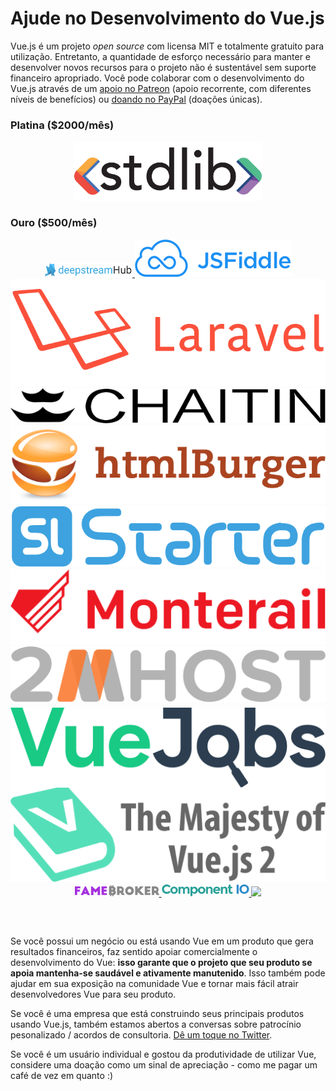# Ajude no Desenvolvimento do Vue.js

Vue.js é um projeto _open source_ com licensa MIT e totalmente gratuito para utilização.
Entretanto, a quantidade de esforço necessário para manter e desenvolver novos recursos para o projeto não é sustentável sem suporte financeiro apropriado. Você pode colaborar com o desenvolvimento do Vue.js através de um [apoio no Patreon](https://www.patreon.com/evanyou) (apoio recorrente, com diferentes níveis de benefícios) ou [doando no PayPal](https://www.paypal.me/evanyou) (doações únicas).

### Platina ($2000/mês)

<p style="text-align: center;">
  <a href="https://stdlib.com">
    <img style="width:300px" src="/images/stdlib.png">
  </a>
</p>

### Ouro ($500/mês)

<p style="text-align: center; margin-top: 0; margin-bottom: 60px" class="sponsors-page">
  <a href="https://deepstreamhub.com" target="_blank" style="width:140px;top:1px">
    <img src="/images/deepstream.png" style="width:140px">
  </a><a href="https://jsfiddle.net">
    <img src="/images/jsfiddle.png">
  </a><a href="https://laravel.com">
    <img src="/images/laravel.png">
  </a><a href="https://chaitin.cn">
    <img src="/images/chaitin.png">
  </a><a href="https://htmlburger.com" target="_blank">
    <img src="/images/htmlburger.png">
  </a><a href="https://starter.someline.com/" target="_blank">
    <img src="/images/someline.png">
  </a><a href="http://monterail.com/" target="_blank">
    <img src="/images/monterail.png">
  </a><a href="https://www.2mhost.com/" target="_blank">
    <img src="/images/2mhost.png">
  </a><a href="https://vuejobs.com/?ref=vuejs" target="_blank" style="position:relative;top:6px">
    <img src="/images/vuejobs.svg">
  </a><a href="https://leanpub.com/vuejs2" target="_blank">
    <img src="/images/tmvuejs2.png">
  </a><a href="https://famebroker.com" target="_blank" style="width:135px">
    <img src="/images/famebroker.png" style="width:135px">
  </a><a href="https://component.io" target="_blank" style="width:140px">
    <img src="/images/component_io.png" style="width:140px">
  </a><a href="https://www.v2ex.com/t/379389" target="_blank" style="width:120px;">
    <img src="/images/v2exer.png" style="width:120px;">
  </a>
</p>

Se você possui um negócio ou está usando Vue em um produto que gera resultados financeiros, faz sentido apoiar comercialmente o desenvolvimento do Vue: **isso garante que o projeto que seu produto se apoia mantenha-se saudável e ativamente manutenido**. Isso também pode ajudar em sua exposição na comunidade Vue e tornar mais fácil atrair desenvolvedores Vue para seu produto.

Se você é uma empresa que está construindo seus principais produtos usando Vue.js, também estamos abertos a conversas sobre patrocínio pesonalizado / acordos de consultoria. [Dê um toque no Twitter](https://twitter.com/youyuxi).

Se você é um usuário individual e gostou da produtividade de utilizar Vue, considere uma doação como um sinal de apreciação - como me pagar um café de vez em quanto :)
